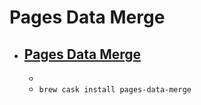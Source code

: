# Pages Data Merge
- [Pages Data Merge](https://iworkautomation.com/pages/script-tags-data-merge.html)
  - 
  - 
  - `brew cask install pages-data-merge`
